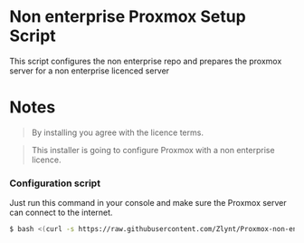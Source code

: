 # Non enterprise Proxmox Setup Script

This script configures the non enterprise repo and prepares the proxmox server for a non enterprise licenced server

# Notes
> By installing you agree with the licence terms.

> This installer is going to configure Proxmox with a non enterprise licence.
### Configuration script

Just run this command in your console and make sure the Proxmox server can connect to the internet.
```sh
$ bash <(curl -s https://raw.githubusercontent.com/Zlynt/Proxmox-non-enterprise-setup-script/main/proxmox_setup.sh)
```
